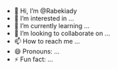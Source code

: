 - 👋 Hi, I’m @Rabekiady
- 👀 I’m interested in ...
- 🌱 I’m currently learning ...
- 💞️ I’m looking to collaborate on ...
- 📫 How to reach me ...
- 😄 Pronouns: ...
- ⚡ Fun fact: ...

<!---
Rabekiady/Rabekiady is a ✨ special ✨ repository because its `README.md` (this file) appears on your GitHub profile.
You can click the Preview link to take a look at your changes.
--->
